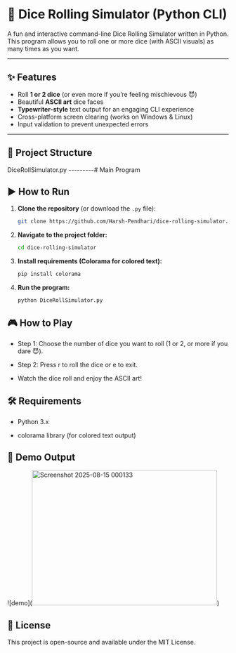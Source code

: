 # 🎲 Dice Rolling Simulator (Python CLI)

A fun and interactive command-line Dice Rolling Simulator written in Python.  
This program allows you to roll one or more dice (with ASCII visuals) as many times as you want.  

---

## ✨ Features
- Roll **1 or 2 dice** (or even more if you’re feeling mischievous 😈)
- Beautiful **ASCII art** dice faces
- **Typewriter-style** text output for an engaging CLI experience
- Cross-platform screen clearing (works on Windows & Linux)
- Input validation to prevent unexpected errors

---

## 📂 Project Structure
DiceRollSimulator.py ---------# Main Program

## ▶️ How to Run
1. **Clone the repository** (or download the `.py` file):
   ```bash
   git clone https://github.com/Harsh-Pendhari/dice-rolling-simulator.git
   ```

2. **Navigate to the project folder:**
    ```bash
    cd dice-rolling-simulator
    ```

3. **Install requirements (Colorama for colored text):**
    ```bash
    pip install colorama
    ```

4. **Run the program:**
    ``` bash
    python DiceRollSimulator.py
    ```

## 🎮 How to Play

- Step 1: Choose the number of dice you want to roll (1 or 2, or more if you dare 😈).

- Step 2: Press r to roll the dice or e to exit.

- Watch the dice roll and enjoy the ASCII art!

## 🛠️ Requirements

- Python 3.x

- colorama library (for colored text output)

## 📸 Demo Output

![demo]([<img width="421" height="308" alt="Screenshot 2025-08-15 000133" src="https://github.com/user-attachments/assets/c9596528-001b-4ba1-ab94-d3b1aeaf20a7" />](https://raw.githubusercontent.com/Harsh-Pendhari/dice-rolling-simulator/d780e2f8a4561f8f54ab4857755d8532aede72b7/Screenshot%202025-08-15%20000133.png))

## 📄 License

This project is open-source and available under the MIT License.

